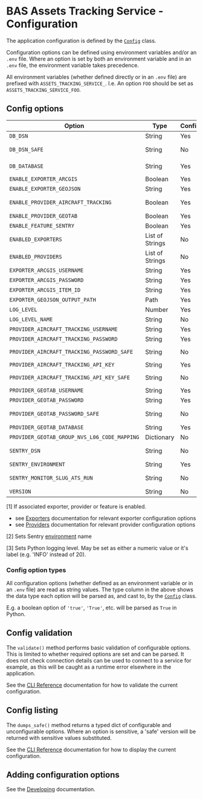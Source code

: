 # BAS Assets Tracking Service - Configuration

The application configuration is defined by the [`Config`](../src/assets_tracking_service/config.py) class.

Configuration options can be defined using environment variables and/or an `.env` file. Where an option is set by both
an environment variable and in an `.env` file, the environment variable takes precedence.

All environment variables (whether defined directly or in an `.env` file) are prefixed with `ASSETS_TRACKING_SERVICE_`.
I.e. An option `FOO` should be set as `ASSETS_TRACKING_SERVICE_FOO`.

## Config options

| Option                                       | Type            | Configurable | Required | Sensitive | Summary                                                             | Default       | Example                                                   |
|----------------------------------------------|-----------------|--------------|----------|-----------|---------------------------------------------------------------------|---------------|-----------------------------------------------------------|
| `DB_DSN`                                     | String          | Yes          | Yes      | Yes       | Postgres connection string                                          | *N/A*         | 'postgresql://username:password@$db.example.com/database' |
| `DB_DSN_SAFE`                                | String          | No           | -        | -         | `DB_DSN` with sensitive elements redacted                           | *N/A*         | 'postgresql://username:REDACTED@$db.example.com/database' |
| `DB_DATABASE`                                | String          | Yes          | No       | No        | Optional override for database in `DB_DSN`                          | *None*        | 'database_test'                                           |
| `ENABLE_EXPORTER_ARCGIS`                     | Boolean         | Yes          | No       | No        | Enables ArcGIS exporter if true                                     | *True*        | *True*                                                    |
| `ENABLE_EXPORTER_GEOJSON`                    | String          | Yes          | No       | No        | Enables GeoJSON exporter if true                                    | *True*        | *True*                                                    |
| `ENABLE_PROVIDER_AIRCRAFT_TRACKING`          | Boolean         | Yes          | No       | No        | Enables Aircraft Tracking provider if true                          | *True*        | *True*                                                    |
| `ENABLE_PROVIDER_GEOTAB`                     | Boolean         | Yes          | No       | No        | Enables Geotab provider if true                                     | *True*        | *True*                                                    |
| `ENABLE_FEATURE_SENTRY`                      | Boolean         | Yes          | No       | No        | Enables Sentry monitoring if true                                   | *True*        | *True*                                                    |
| `ENABLED_EXPORTERS`                          | List of Strings | No           | --       | --        | Derived list of enabled exporter names                              | *N/A*         | '['arcgis', 'geojson]'                                    |
| `ENABLED_PROVIDERS`                          | List of Strings | No           | --       | --        | Derived list of enabled provider names                              | *N/A*         | '['geotab']'                                              |
| `EXPORTER_ARCGIS_USERNAME`                   | String          | Yes          | Yes [1]  | No        | See relevant exporter configuration                                 | *None*        | 'x'                                                       |
| `EXPORTER_ARCGIS_PASSWORD`                   | String          | Yes          | Yes [1]  | Yes       | See relevant exporter configuration                                 | *None*        | 'x'                                                       |
| `EXPORTER_ARCGIS_ITEM_ID`                    | String          | Yes          | Yes [1]  | No        | See relevant exporter configuration                                 | *None*        | 'x'                                                       |
| `EXPORTER_GEOJSON_OUTPUT_PATH`               | Path            | Yes          | Yes [1]  | No        | See relevant exporter configuration                                 | *None*        | '/data/exports/output.geojson'                            |
| `LOG_LEVEL`                                  | Number          | Yes          | No       | No        | Application logging level                                           | 30            | 20                                                        |
| `LOG_LEVEL_NAME`                             | String          | No           | No       | Non       | Application logging level name                                      | 'WARNING'     | 'INFO'                                                    |
| `PROVIDER_AIRCRAFT_TRACKING_USERNAME`        | String          | Yes          | Yes [1]  | No        | See relevant provider configuration                                 | *None*        | 'x'                                                       |
| `PROVIDER_AIRCRAFT_TRACKING_PASSWORD`        | String          | Yes          | Yes [1]  | Yes       | See relevant provider configuration                                 | *None*        | 'x'                                                       |
| `PROVIDER_AIRCRAFT_TRACKING_PASSWORD_SAFE`   | String          | No           | -        | -         | `PROVIDER_AIRCRAFT_TRACKING_PASSWORD` with sensitive value redacted | *N/A*         | 'REDACTED'                                                |
| `PROVIDER_AIRCRAFT_TRACKING_API_KEY`         | String          | Yes          | Yes [1]  | Yes       | See relevant provider configuration                                 | *None*        | 'x'                                                       |
| `PROVIDER_AIRCRAFT_TRACKING_API_KEY_SAFE`    | String          | No           | -        | -         | `PROVIDER_AIRCRAFT_TRACKING_API_KEY` with sensitive value redacted  | *N/A*         | 'REDACTED'                                                |
| `PROVIDER_GEOTAB_USERNAME`                   | String          | Yes          | Yes [1]  | No        | See relevant provider configuration                                 | *None*        | 'x'                                                       |
| `PROVIDER_GEOTAB_PASSWORD`                   | String          | Yes          | Yes [1]  | Yes       | See relevant provider configuration                                 | *None*        | 'x'                                                       |
| `PROVIDER_GEOTAB_PASSWORD_SAFE`              | String          | No           | -        | -         | `PROVIDER_GEOTAB_PASSWORD` with sensitive value redacted            | *N/A*         | 'REDACTED'                                                |
| `PROVIDER_GEOTAB_DATABASE`                   | String          | Yes          | Yes [1]  | No        | See relevant provider configuration                                 | *None*        | 'x'                                                       |
| `PROVIDER_GEOTAB_GROUP_NVS_L06_CODE_MAPPING` | Dictionary      | No           | -        | -         | See relevant provider configuration                                 | *N/A*         | -                                                         |
| `SENTRY_DSN`                                 | String          | No           | -        | -         | Sentry connection string (not considered sensitive)                 | *N/A*         | 'https://123@123.ingest.us.sentry.io/123'                 |
| `SENTRY_ENVIRONMENT`                         | String          | Yes          | No       | No        | [2]                                                                 | 'development' | 'production'                                              |
| `SENTRY_MONITOR_SLUG_ATS_RUN`                | String          | No           | -        | -         | Name of the relevant sentry cron monitor for tracking data refresh  | *N/A*         | 'ats-run'                                                 |
| `VERSION`                                    | String          | No           | -        | -         | Application package version                                         | *N/A*         | '0.3.0'                                                   |

[1] If associated exporter, provider or feature is enabled.

- see [Exporters](./exporters.md) documentation for relevant exporter configuration options
- see [Providers](./providers.md) documentation for relevant provider configuration options

[2] Sets Sentry [environment](https://docs.sentry.io/platforms/python/configuration/environments/) name

[3] Sets Python logging level. May be set as either a numeric value or it's label (e.g. 'INFO' instead of 20).

### Config option types

All configuration options (whether defined as an environment variable or in an `.env` file) are read as string values.
The type column in the above shows the data type each option will be parsed as, and cast to, by the
[`Config`](../src/assets_tracking_service/config.py) class.

E.g. a boolean option of `'true'`, `'True'`, etc. will be parsed as `True` in Python.

## Config validation

The `validate()` method performs basic validation of configurable options. This is limited to whether required options
are set and can be parsed. It does not check connection details can be used to connect to a service for example, as
this will be caught as a runtime error elsewhere in the application.

See the [CLI Reference](./cli-reference.md#config-commands) documentation for how to validate the current configuration.

## Config listing

The `dumps_safe()` method returns a typed dict of configurable and unconfigurable options. Where an option is
sensitive, a 'safe' version will be returned with sensitive values substituted.

See the [CLI Reference](./cli-reference.md#config-commands) documentation for how to display the current configuration.

## Adding configuration options

See the [Developing](./dev.md#adding-configuration-options) documentation.
